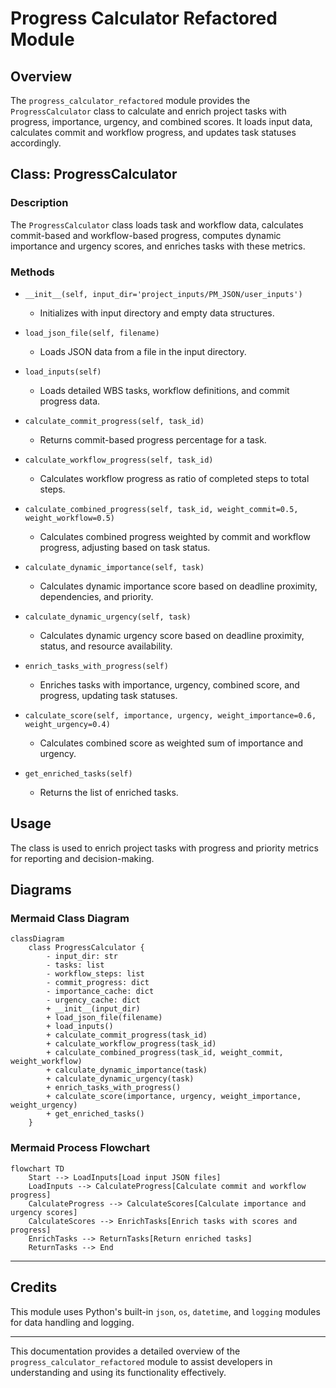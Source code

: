 # Progress Calculator Refactored Module

## Overview
The `progress_calculator_refactored` module provides the `ProgressCalculator` class to calculate and enrich project tasks with progress, importance, urgency, and combined scores. It loads input data, calculates commit and workflow progress, and updates task statuses accordingly.

## Class: ProgressCalculator

### Description
The `ProgressCalculator` class loads task and workflow data, calculates commit-based and workflow-based progress, computes dynamic importance and urgency scores, and enriches tasks with these metrics.

### Methods

- `__init__(self, input_dir='project_inputs/PM_JSON/user_inputs')`
  - Initializes with input directory and empty data structures.

- `load_json_file(self, filename)`
  - Loads JSON data from a file in the input directory.

- `load_inputs(self)`
  - Loads detailed WBS tasks, workflow definitions, and commit progress data.

- `calculate_commit_progress(self, task_id)`
  - Returns commit-based progress percentage for a task.

- `calculate_workflow_progress(self, task_id)`
  - Calculates workflow progress as ratio of completed steps to total steps.

- `calculate_combined_progress(self, task_id, weight_commit=0.5, weight_workflow=0.5)`
  - Calculates combined progress weighted by commit and workflow progress, adjusting based on task status.

- `calculate_dynamic_importance(self, task)`
  - Calculates dynamic importance score based on deadline proximity, dependencies, and priority.

- `calculate_dynamic_urgency(self, task)`
  - Calculates dynamic urgency score based on deadline proximity, status, and resource availability.

- `enrich_tasks_with_progress(self)`
  - Enriches tasks with importance, urgency, combined score, and progress, updating task statuses.

- `calculate_score(self, importance, urgency, weight_importance=0.6, weight_urgency=0.4)`
  - Calculates combined score as weighted sum of importance and urgency.

- `get_enriched_tasks(self)`
  - Returns the list of enriched tasks.

## Usage
The class is used to enrich project tasks with progress and priority metrics for reporting and decision-making.

## Diagrams

### Mermaid Class Diagram

```mermaid
classDiagram
    class ProgressCalculator {
        - input_dir: str
        - tasks: list
        - workflow_steps: list
        - commit_progress: dict
        - importance_cache: dict
        - urgency_cache: dict
        + __init__(input_dir)
        + load_json_file(filename)
        + load_inputs()
        + calculate_commit_progress(task_id)
        + calculate_workflow_progress(task_id)
        + calculate_combined_progress(task_id, weight_commit, weight_workflow)
        + calculate_dynamic_importance(task)
        + calculate_dynamic_urgency(task)
        + enrich_tasks_with_progress()
        + calculate_score(importance, urgency, weight_importance, weight_urgency)
        + get_enriched_tasks()
    }
```

### Mermaid Process Flowchart

```mermaid
flowchart TD
    Start --> LoadInputs[Load input JSON files]
    LoadInputs --> CalculateProgress[Calculate commit and workflow progress]
    CalculateProgress --> CalculateScores[Calculate importance and urgency scores]
    CalculateScores --> EnrichTasks[Enrich tasks with scores and progress]
    EnrichTasks --> ReturnTasks[Return enriched tasks]
    ReturnTasks --> End
```

---

## Credits

This module uses Python's built-in `json`, `os`, `datetime`, and `logging` modules for data handling and logging.

---

This documentation provides a detailed overview of the `progress_calculator_refactored` module to assist developers in understanding and using its functionality effectively.
